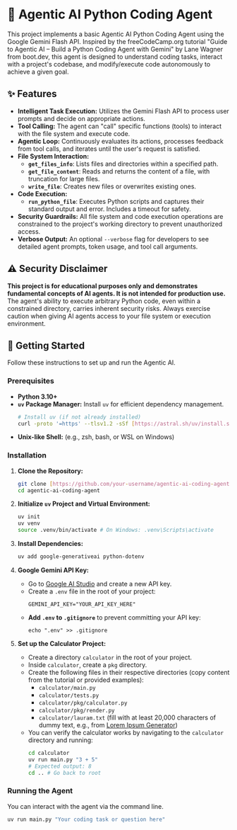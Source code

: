 # 🤖 Agentic AI Python Coding Agent

This project implements a basic Agentic AI Python Coding Agent using the Google Gemini Flash API. Inspired by the freeCodeCamp.org tutorial "Guide to Agentic AI – Build a Python Coding Agent with Gemini" by Lane Wagner from boot.dev, this agent is designed to understand coding tasks, interact with a project's codebase, and modify/execute code autonomously to achieve a given goal.

## ✨ Features

* **Intelligent Task Execution:** Utilizes the Gemini Flash API to process user prompts and decide on appropriate actions.
* **Tool Calling:** The agent can "call" specific functions (tools) to interact with the file system and execute code.
* **Agentic Loop:** Continuously evaluates its actions, processes feedback from tool calls, and iterates until the user's request is satisfied.
* **File System Interaction:**
    * **`get_files_info`**: Lists files and directories within a specified path.
    * **`get_file_content`**: Reads and returns the content of a file, with truncation for large files.
    * **`write_file`**: Creates new files or overwrites existing ones.
* **Code Execution:**
    * **`run_python_file`**: Executes Python scripts and captures their standard output and error. Includes a timeout for safety.
* **Security Guardrails:** All file system and code execution operations are constrained to the project's working directory to prevent unauthorized access.
* **Verbose Output:** An optional `--verbose` flag for developers to see detailed agent prompts, token usage, and tool call arguments.

## ⚠️ Security Disclaimer

**This project is for educational purposes only and demonstrates fundamental concepts of AI agents. It is not intended for production use.** The agent's ability to execute arbitrary Python code, even within a constrained directory, carries inherent security risks. Always exercise caution when giving AI agents access to your file system or execution environment.

## 🚀 Getting Started

Follow these instructions to set up and run the Agentic AI.

### Prerequisites

* **Python 3.10+**
* **`uv` Package Manager:** Install `uv` for efficient dependency management.
    ```bash
    # Install uv (if not already installed)
    curl -proto '=https' --tlsv1.2 -sSf [https://astral.sh/uv/install.sh](https://astral.sh/uv/install.sh) | sh
    ```
* **Unix-like Shell:** (e.g., zsh, bash, or WSL on Windows)

### Installation

1.  **Clone the Repository:**
    ```bash
    git clone [https://github.com/your-username/agentic-ai-coding-agent.git](https://github.com/your-username/agentic-ai-coding-agent.git)
    cd agentic-ai-coding-agent
    ```

2.  **Initialize `uv` Project and Virtual Environment:**
    ```bash
    uv init
    uv venv
    source .venv/bin/activate # On Windows: .venv\Scripts\activate
    ```

3.  **Install Dependencies:**
    ```bash
    uv add google-generativeai python-dotenv
    ```

4.  **Google Gemini API Key:**
    * Go to [Google AI Studio](https://aistudio.google.com/) and create a new API key.
    * Create a `.env` file in the root of your project:
        ```
        GEMINI_API_KEY="YOUR_API_KEY_HERE"
        ```
    * **Add `.env` to `.gitignore`** to prevent committing your API key:
        ```
        echo ".env" >> .gitignore
        ```

5.  **Set up the Calculator Project:**
    * Create a directory `calculator` in the root of your project.
    * Inside `calculator`, create a `pkg` directory.
    * Create the following files in their respective directories (copy content from the tutorial or provided examples):
        * `calculator/main.py`
        * `calculator/tests.py`
        * `calculator/pkg/calculator.py`
        * `calculator/pkg/render.py`
        * `calculator/lauram.txt` (fill with at least 20,000 characters of dummy text, e.g., from [Lorem Ipsum Generator](https://www.lipsum.com/))
    * You can verify the calculator works by navigating to the `calculator` directory and running:
        ```bash
        cd calculator
        uv run main.py "3 + 5"
        # Expected output: 8
        cd .. # Go back to root
        ```

### Running the Agent

You can interact with the agent via the command line.

```bash
uv run main.py "Your coding task or question here"
